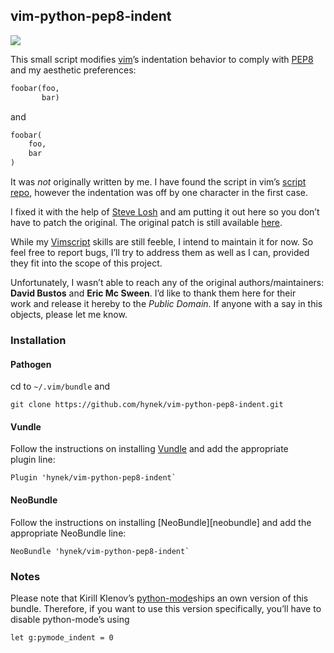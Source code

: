 ## vim-python-pep8-indent                                                          

<a href="https://travis-ci.org/hynek/vim-python-pep8-indent">                      
    <img src=https://travis-ci.org/hynek/vim-python-pep8-indent.png?branch=travis />
</a>                                                                               


This small script modifies [vim][vim]’s indentation behavior to comply with [PEP8][pep8] and 
my aesthetic preferences:                                                          

```python                                                                          
foobar(foo,                           
       bar)                                                                        
```                                                                                

and                                                                                

```python                                                                          
foobar(                                                                            
    foo,                                                                           
    bar                                                                            
)                                                                                  
```                                                                                

It was *not* originally written by me. I have found the script in vim’s [script 
repo][script_repo], however the indentation was off by one character in the first case.

I fixed it with the help of [Steve Losh][steve_losh] and am putting it out here so you 
don’t have to patch the original. The original patch is still available [here][patch].

While my [Vimscript][vimscript] skills are still feeble, I intend to maintain it for now.
So feel free to report bugs, I’ll try to address them as well as I can, provided
they fit into the scope of this project.                                           

Unfortunately, I wasn’t able to reach any of the original authors/maintainers:  
**David Bustos** and **Eric Mc Sween**. I’d like to thank them here for their   
work and release it hereby to the *Public Domain*. If anyone with a say in this 
objects, please let me know.                                                       

### Installation                                                                   

#### Pathogen                                                                      
cd to `~/.vim/bundle` and                                                          
```                                                                                
git clone https://github.com/hynek/vim-python-pep8-indent.git                      
```                                                                                

#### Vundle                                                                        

Follow the instructions on installing [Vundle][vundle] and add the appropriate  
plugin line:                                                                       

```                                                                                
Plugin 'hynek/vim-python-pep8-indent`                                              
```                                                                                

#### NeoBundle                                                                     

Follow the instructions on installing [NeoBundle][neobundle] and add the appropriate
NeoBundle line:                                                                    

```                                                                                
NeoBundle 'hynek/vim-python-pep8-indent`                                           
```                                                                                

### Notes                                                                          

Please note that Kirill Klenov’s [python-mode][python_mode]ships an own version of this bundle.
Therefore, if you want to use this version specifically, you’ll have to disable python-mode’s using

```                                                                                
let g:pymode_indent = 0                                                            
```                                                                                

[vim]: http://www.vim.org/                                                         
[pep8]: http://www.python.org/dev/peps/pep-0008/                                   
[script_repo]: http://www.vim.org/scripts/script.php?script_id=974                 
[steve_losh]: http://stevelosh.com/                                                
[patch]: https://gist.github.com/2965846                                           
[vimscript]: http://learnvimscriptthehardway.stevelosh.com/                        
[pathogen]: https://github.com/tpope/vim-pathogen                                  
[python_mode]: https://github.com/klen/python-mode                                 
[vundle]: https://github.com/gmarik/Vundle.vim
